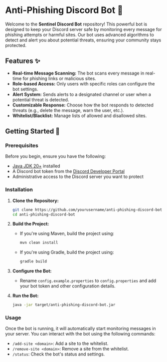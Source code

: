 # Anti-Phishing Discord Bot 🤖

Welcome to the **Sentinel Discord Bot** repository! This powerful bot is designed to keep your Discord server safe by monitoring every message for phishing attempts or harmful sites. Our bot uses advanced algorithms to detect and alert you about potential threats, ensuring your community stays protected.


## Features ✨

- **Real-time Message Scanning:** The bot scans every message in real-time for phishing links or malicious sites.
- **Role-based Access:** Only users with specific roles can configure the bot settings.
- **Alert System:** Sends alerts to a designated channel or user when a potential threat is detected.
- **Customizable Response:** Choose how the bot responds to detected threats (e.g., delete the message, warn the user, etc.).
- **Whitelist/Blacklist:** Manage lists of allowed and disallowed sites.

## Getting Started 🚀

### Prerequisites

Before you begin, ensure you have the following:

- [Java JDK 20+](https://www.oracle.com/java/technologies/javase-jdk20-downloads.html) installed
- A Discord bot token from the [Discord Developer Portal](https://discord.com/developers/applications)
- Administrative access to the Discord server you want to protect

### Installation

1. **Clone the Repository:**
    ```bash
    git clone https://github.com/yourusername/anti-phishing-discord-bot.git
    cd anti-phishing-discord-bot
    ```

2. **Build the Project:**
    - If you're using Maven, build the project using:
      ```bash
      mvn clean install
      ```
    - If you're using Gradle, build the project using:
      ```bash
      gradle build
      ```

3. **Configure the Bot:**
    - Rename `config.example.properties` to `config.properties` and add your bot token and other configuration details.

4. **Run the Bot:**
    ```bash
    java -jar target/anti-phishing-discord-bot.jar
    ```

### Usage

Once the bot is running, it will automatically start monitoring messages in your server. You can interact with the bot using the following commands:

- `/add-site <domain>`: Add a site to the whitelist.
- `/remove-site <domain>`: Remove a site from the whitelist.
- `/status`: Check the bot's status and settings.
